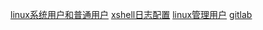 [linux系统用户和普通用户](/maintance/linux_user)
[xshell日志配置](/maintance/xshell_log)
[linux管理用户](/maintance/appuser)
[gitlab](/maintance/gitlab/)